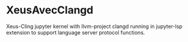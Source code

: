 # XeusAvecClangd
Xeus-Cling jupyter kernel with llvm-project clangd running in jupyter-lsp extension to support language server protocol functions.

